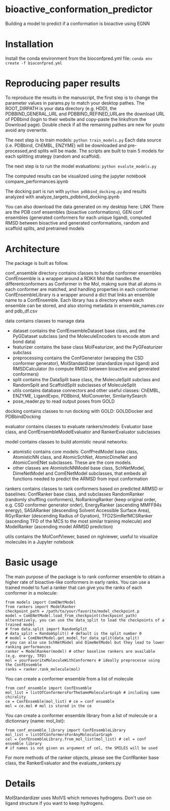 # bioactive_conformation_predictor
Building a model to predict if a conformation is bioactive using EGNN

# Installation
Install the conda environment from the bioconfpred.yml file:
`conda env create -f bioconfpred.yml`

# Reproducing paper results
To reproduce the results in the manuscript, the first step is to change the parameter values in params.py to match your desktop pathes. The ROOT_DIRPATH is your data directory (e.g. HDD), the PDBBIND_GENERAL_URL and PDBBIND_REFINED_URLare the download URL of PDBbind (login to their website and copy-paste the linksfrom the Download page). Double check if all the remaining pathes are new for youto avoid any overwrite.

The next step is to train models:
`python train_models.py`
Each data source (i.e. PDBbind, ChEMBL, ENZYME) will be downloaded and pre-processed,and splits will be made. The scripts are built to train 5 models for each splitting strategy (random and scaffold).

The next step is to run the model evaluations:
`python evalute_models.py`

The computed results can be visualized using the jupyter notebook compare_performances.ipynb

The docking part is run with
`python pdbbind_docking.py`
and results analyzed with analyze_targets_pdbbind_docking.ipynb

You can also download the data generated on my desktop here:
LINK
There are the PDB conf ensembles (bioactive conformations), GEN conf ensembles (generated conformers for each unique ligand), computed RMSD between bioactive and generated conformations, random and scaffold splits, and pretrained models

# Architecture
The package is built as follow.

conf_ensemble directory contains classes to handle conformer ensembles
ConfEnsemble is a wrapper around a RDKit Mol that handles the differentconformers as Conformer in the Mol, making sure that all atoms in each conformer are matched, and handling properties in each conformer
ConfEnsembleLibrary is a wrapper around a dict that links an ensemble name to a ConfEnsemble. Each library has a directory where each ensemble can be stored, and also storing metadata in ensemble_names.csv and pdb_df.csv

data contains classes to manage data
- dataset contains the ConfEnsembleDataset base class, and the PyGDataset subclass (and the MoleculeEncoders to encode atom and bond data)
- featurizer contains the base class MolFeaturizer, and the PyGFeaturizer subclass
- preprocessing contains the ConfGenerator (wrapping the CSD conformer generator), MolStandardizer (standardize input ligand) and RMSDCalculator (to compute RMSD between bioactive and generated conformers)
- split contains the DataSplit base class, the MoleculeSplit subclass and RandomSplit and ScaffoldSplit subclasses of MoleculeSplit
- utils contains database connectors and other useful classes: ChEMBL, ENZYME, LigandExpo, PDBbind, MolConverter, SimilaritySearch
- pose_reader.py to read output poses from GOLD

docking contains classes to run docking with GOLD: GOLDDocker and PDBbindDocking

evaluator contains classes to evaluate rankers/models: Evaluator base class, and ConfEnsembleModelEvaluator and RankerEvaluator subclasses

model contains classes to build atomistic neural networks:
- atomistic contains core models: ConfPredModel base class, AtomisticNN class, and AtomicSchNet, AtomicDimeNet and AtomicComENet subclasses. These are the core models.
- other classes are AtomisticNNModel base class, SchNetModel, DimeNetModel and ComENetModel subclasses, that embeds all functions needed to predict the ARMSD from input conformation

rankers contains classes to rank conformers based on predicted ARMSD or baselines: ConfRanker base class, and subclasses RandomRanker (randomly shuffling conformers), NoRankingRanker (keep original order, e.g. CSD conformer generator order), EnergyRanker (ascending MMFF94s energy), SASARanker (descending Solvent Accessible Surface Area), RGyrRanker (descending Radius of Gyration), TFD2SimRefMCSRanker (ascending TFD of the MCS to the most similar training molecule) and ModelRanker (ascending model ARMSD prediction)

utils contains the MolConfViewer, based on nglviewer, useful to visualize molecules in a Jupyter notebook

# Basic usage

The main purpose of the package is to rank conformer ensemble to obtain a higher rate of bioactive-like conformers in early ranks. You can use a trained model to fuel a ranker that can give you the ranks of each conformer in a molecule:
```
from models import ComENetModel
from rankers import ModelRanker
checkpoint_path = /path/to/your/favorite/model_checkpoint.p
model = ComENetModel.load_from_checkpoint(checkpoint_path) 
alternatively, you can use the data_split to load the checkpoints of a trained model
# from data.split import RandomSplit
# data_split = RandomSplit() # default is the split number 0
# model = ComENetModel.get_model_for_data_split(data_split)
# you can also use SchNetModel and DimeNetModel but they lead to lower ranking performances
ranker = ModelRanker(model) # other baseline rankers are available (e.g. energy, TFD)
mol = yourFavoriteMoleculeWithConformers # ideally preprocesse using the ConfEnsemble
ranks = ranker.rank_molecule(mol)
```

You can create a conformer ensemble from a list of molecule
```
from conf_ensemble import ConfEnsemble
mol_list = listOfConformersForTheSameMolecularGraph # including same chirality
ce = ConfEnsemble(mol_list) # ce = conf ensemble
mol = ce.mol # mol is stored in the ce
```

You can create a conformer ensemble library from a list of molecule or a dictionnary {name: mol_list}:
```
from conf_ensemble_library import ConfEnsembleLibrary
mol_list = listOfConformersForAnyMolecularGraph
cel = ConfEnsembleLibrary.from_mol_list(mol_list) # cel = conf ensemble library
# if names is not given as argument of cel, the SMILES will be used
```

For more methods of the ranker objects, please see the ConfRanker base class, the RankerEvaluator and the evaluate_rankers.py

# Details

MolStandardizer uses MolVS which removes hydrogens. Don't use on ligand structure if you want to keep hydrogens.
